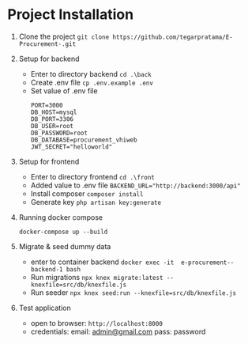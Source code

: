# Project Installation

1. Clone the project
   `git clone https://github.com/tegarpratama/E-Procurement-.git`

2. Setup for backend
   - Enter to directory backend
     `cd .\back`
   - Create .env file
     `cp .env.example .env`
   - Set value of .env file
     ```
     PORT=3000
     DB_HOST=mysql
     DB_PORT=3306
     DB_USER=root
     DB_PASSWORD=root
     DB_DATABASE=procurement_vhiweb
     JWT_SECRET="helloworld"
     ```
3. Setup for frontend

   - Enter to directory frontend
     `cd .\front`
   - Added value to .env file
     `BACKEND_URL="http://backend:3000/api"`
   - Install composer
     `composer install`
   - Generate key
     `php artisan key:generate`

4. Running docker compose

   `docker-compose up --build`

5. Migrate & seed dummy data

   - enter to container backend
     `docker exec -it  e-procurement--backend-1 bash`
   - Run migrations
     `npx knex migrate:latest --knexfile=src/db/knexfile.js`
   - Run seeder
     `npx knex seed:run --knexfile=src/db/knexfile.js`

6. Test application
   - open to browser:
     `http://localhost:8000`
   - credentials:
     email: admin@gmail.com
     pass: password
